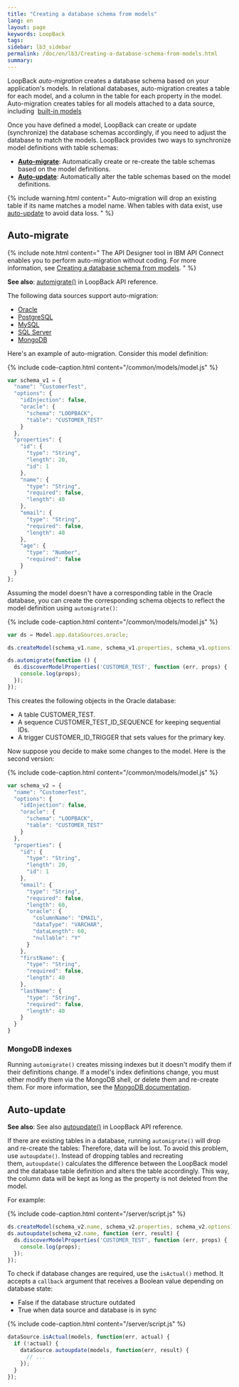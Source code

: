 ```yaml
---
title: "Creating a database schema from models"
lang: en
layout: page
keywords: LoopBack
tags:
sidebar: lb3_sidebar
permalink: /doc/en/lb3/Creating-a-database-schema-from-models.html
summary:
---
```


LoopBack _auto-migration_ creates a database schema based on your application's models.
In relational databases, auto-migration creates a table for each model, and a column in the table for each property in the model.
Auto-migration creates tables for all models attached to a data source, including 
[built-in models](Using-built-in-models.html)

Once you have defined a model, LoopBack can create or update (synchronize) the database schemas accordingly, if you need to adjust the database to match the models.
LoopBack provides two ways to synchronize model definitions with table schemas:

* **[Auto-migrate](#auto-migrate)**: Automatically create or re-create the table schemas based on the model definitions. 
* **[Auto-update](#auto-update)**: Automatically alter the table schemas based on the model definitions.

{% include warning.html content="
Auto-migration will drop an existing table if its name matches a model name.
When tables with data exist, use [auto-update](#auto-update) to avoid data loss.
" %}

## Auto-migrate

{% include note.html content="
The API Designer tool in IBM API Connect enables you to perform auto-migration without coding.
For more information, see [Creating a database schema from models](http://www.ibm.com/support/knowledgecenter/SSFS6T/com.ibm.apic.toolkit.doc/tapim-model-update.html).
" %}

**See also**: [automigrate()](http://apidocs.strongloop.com/loopback-datasource-juggler/#datasource-prototype-automigrate) in LoopBack API reference.

The following data sources support auto-migration:

* [Oracle](Oracle-connector.html)
* [PostgreSQL](PostgreSQL-connector.html)
* [MySQL](MySQL-connector.html)
* [SQL Server](SQL-Server-connector.html)
* [MongoDB](MongoDB-connector.html)

Here's an example of auto-migration. Consider this model definition:

{% include code-caption.html content="/common/models/model.js" %}
```javascript
var schema_v1 = {
  "name": "CustomerTest",
  "options": {
    "idInjection": false,
    "oracle": {
      "schema": "LOOPBACK",
      "table": "CUSTOMER_TEST"
    }
  },
  "properties": {
    "id": {
      "type": "String",
      "length": 20,
      "id": 1
    },
    "name": {
      "type": "String",
      "required": false,
      "length": 40
    },
    "email": {
      "type": "String",
      "required": false,
      "length": 40
    },
    "age": {
      "type": "Number",
      "required": false
    }
  }
};
```

Assuming the model doesn't have a corresponding table in the Oracle database, you can create the corresponding schema objects to reflect the model definition using `automigrate()`:

{% include code-caption.html content="/common/models/model.js" %}
```javascript
var ds = Model.app.dataSources.oracle;

ds.createModel(schema_v1.name, schema_v1.properties, schema_v1.options);

ds.automigrate(function () {
  ds.discoverModelProperties('CUSTOMER_TEST', function (err, props) {
    console.log(props);
  });
});
```

This creates the following objects in the Oracle database:

* A table CUSTOMER_TEST.
* A sequence CUSTOMER_TEST_ID_SEQUENCE for keeping sequential IDs.
* A trigger CUSTOMER_ID_TRIGGER that sets values for the primary key.

Now suppose you decide to make some changes to the model. Here is the second version:

{% include code-caption.html content="/common/models/model.js" %}
```javascript
var schema_v2 = {
  "name": "CustomerTest",
  "options": {
    "idInjection": false,
    "oracle": {
      "schema": "LOOPBACK",
      "table": "CUSTOMER_TEST"
    }
  },
  "properties": {
    "id": {
      "type": "String",
      "length": 20,
      "id": 1
    },
    "email": {
      "type": "String",
      "required": false,
      "length": 60,
      "oracle": {
        "columnName": "EMAIL",
        "dataType": "VARCHAR",
        "dataLength": 60,
        "nullable": "Y"
      }
    },
    "firstName": {
      "type": "String",
      "required": false,
      "length": 40
    },
    "lastName": {
      "type": "String",
      "required": false,
      "length": 40
    }
  }
}
```

### MongoDB indexes

Running `automigrate()` creates missing indexes but it doesn't modify them if their definitions change.
If a model's index definitions change, you must either modify them via the MongoDB shell, or delete them and re-create them.
For more information, see the [MongoDB documentation](http://docs.mongodb.org/manual/reference/method/db.collection.ensureIndex/#behaviors).

## Auto-update

**See also**: See also [autoupdate()](http://apidocs.strongloop.com/loopback-datasource-juggler/#datasource-prototype-autoupdate) in LoopBack API reference.

If there are existing tables in a database, running `automigrate()` will drop and re-create the tables: Therefore, data will be lost.
To avoid this problem, use `autoupdate()`.
Instead of dropping tables and recreating them, `autoupdate()` calculates the difference between the LoopBack model and the database table
definition and alters the table accordingly. This way, the column data will be kept as long as the property is not deleted from the model.

For example:

{% include code-caption.html content="/server/script.js" %}
```javascript
ds.createModel(schema_v2.name, schema_v2.properties, schema_v2.options);
ds.autoupdate(schema_v2.name, function (err, result) {
  ds.discoverModelProperties('CUSTOMER_TEST', function (err, props) {
    console.log(props);
  });
});
```

To check if database changes are required, use the `isActual()` method.
It accepts a `callback` argument that receives a Boolean value depending on database state:

* False if the database structure outdated
* True when data source and database is in sync

{% include code-caption.html content="/server/script.js" %}
```javascript
dataSource.isActual(models, function(err, actual) {
  if (!actual) {
    dataSource.autoupdate(models, function(err, result) {
      // ...
    });
  }
});
```
